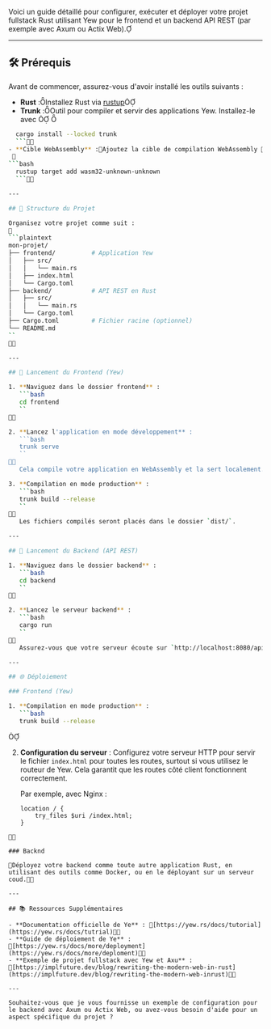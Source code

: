 Voici un guide détaillé pour configurer, exécuter et déployer votre projet fullstack Rust utilisant Yew pour le frontend et un backend API REST (par exemple avec Axum ou Actix Web).

---

## 🛠️ Prérequis

Avant de commencer, assurez-vous d'avoir installé les outils suivants :

- **Rust** :Installez Rust via [rustup](https://rustup.rs/)
- **Trunk** :Outil pour compiler et servir des applications Yew. Installez-le avec 
 
```bash
  cargo install --locked trunk
  ```
- **Cible WebAssembly** :Ajoutez la cible de compilation WebAssembly 
 
```bash
  rustup target add wasm32-unknown-unknown
  ```

---

## 📁 Structure du Projet

Organisez votre projet comme suit :

```plaintext
mon-projet/
├── frontend/          # Application Yew
│   ├── src/
│   │   └── main.rs
│   ├── index.html
│   └── Cargo.toml
├── backend/           # API REST en Rust
│   ├── src/
│   │   └── main.rs
│   └── Cargo.toml
├── Cargo.toml         # Fichier racine (optionnel)
└── README.md
``


---

## 🚀 Lancement du Frontend (Yew)

1. **Naviguez dans le dossier frontend** :
   ```bash
   cd frontend
   ``


2. **Lancez l'application en mode développement** :
   ```bash
   trunk serve
   ``

   Cela compile votre application en WebAssembly et la sert localement. Par défaut, elle est accessible à l'adresse [http://localhost:8080](http://localhost:8080).

3. **Compilation en mode production** :
   ```bash
   trunk build --release
   ``

   Les fichiers compilés seront placés dans le dossier `dist/`.

---

## 🧪 Lancement du Backend (API REST)

1. **Naviguez dans le dossier backend** :
   ```bash
   cd backend
   ``


2. **Lancez le serveur backend** :
   ```bash
   cargo run
   ``

   Assurez-vous que votre serveur écoute sur `http://localhost:8080/api/submit` pour correspondre aux requêtes du frontend.

---

## 🌐 Déploiement

### Frontend (Yew)

1. **Compilation en mode production** :
   ```bash
   trunk build --release
  ```


2. **Configuration du serveur** :
   Configurez votre serveur HTTP pour servir le fichier `index.html` pour toutes les routes, surtout si vous utilisez le routeur de Yew. Cela garantit que les routes côté client fonctionnent correctement.

   Par exemple, avec Nginx :

   ```nginx
   location / {
       try_files $uri /index.html;
   }
  ```


### Backnd

Déployez votre backend comme toute autre application Rust, en utilisant des outils comme Docker, ou en le déployant sur un serveur coud.

---

## 📚 Ressources Supplémentaires

- **Documentation officielle de Ye** : [https://yew.rs/docs/tutorial](https://yew.rs/docs/tutrial)
- **Guide de déploiement de Ye** : [https://yew.rs/docs/more/deployment](https://yew.rs/docs/more/deploment)
- **Exemple de projet fullstack avec Yew et Axu** : [https://implfuture.dev/blog/rewriting-the-modern-web-in-rust](https://implfuture.dev/blog/rewriting-the-modern-web-inrust)

---

Souhaitez-vous que je vous fournisse un exemple de configuration pour le backend avec Axum ou Actix Web, ou avez-vous besoin d'aide pour un aspect spécifique du projet ? 
